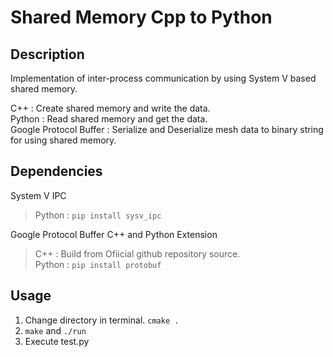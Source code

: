 # Shared Memory Cpp to Python  

## Description  
Implementation of inter-process communication by using System V based shared memory.  

C++ : Create shared memory and write the data.   
Python : Read shared memory and get the data.  
Google Protocol Buffer : Serialize and Deserialize mesh data to binary string for using shared memory.  

## Dependencies  
System V IPC  
> Python : `pip install sysv_ipc`  

Google Protocol Buffer C++ and Python Extension  
> C++ : Build from Ofiicial github repository source.  
> Python : `pip install protobuf`  

## Usage  
1. Change directory in terminal. `cmake .`  
2. `make` and `./run`  
3. Execute test.py 

